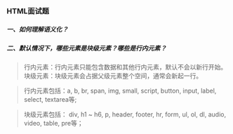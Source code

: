 ### HTML面试题

##### 一、如何理解语义化？

> 


##### 二、默认情况下，哪些元素是块级元素？哪些是行内元素？

> 行内元素：行内元素只能包含数据和其他行内元素，默认不会以新行开始。
> 块级元素：块级元素会占据父级元素整个空间，通常会新起一行。

> 行内元素包括：a, b, br, span, img, small, script, button, input, label, select, textarea等; 

> 块级元素包括： div, h1 ~ h6, p, header, footer, hr, form, ul, ol, dl, audio, video, table,  pre等；